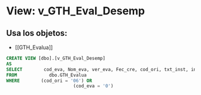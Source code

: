 # View: v_GTH_Eval_Desemp

## Usa los objetos:
- [[GTH_Evalua]]

```sql
CREATE VIEW [dbo].[v_GTH_Eval_Desemp]
AS
SELECT        cod_eva, Nom_eva, ver_eva, Fec_cre, cod_ori, txt_inst, ind_des
FROM            dbo.GTH_Evalua
WHERE        (cod_ori = '06') OR
                         (cod_eva = '0')

```
